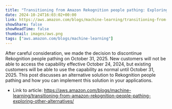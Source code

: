 ```yaml
---
title: "Transitioning from Amazon Rekognition people pathing: Exploring other alternatives"
date: 2024-10-24T16:03:02+00:00
link: https://aws.amazon.com/blogs/machine-learning/transitioning-from-amazon-rekognition-people-pathing-exploring-other-alternatives/
showShare: false
showReadTime: false
thumbnail: images/aws.png
tags: ["aws.amazon.com/blogs/machine-learning"]
---
```

After careful consideration, we made the decision to discontinue Rekognition people pathing on October 31, 2025. New customers will not be able to access the capability effective October 24, 2024, but existing customers will be able to use the capability as normal until October 31, 2025. This post discusses an alternative solution to Rekognition people pathing and how you can implement this solution in your applications.

- Link to article: https://aws.amazon.com/blogs/machine-learning/transitioning-from-amazon-rekognition-people-pathing-exploring-other-alternatives/